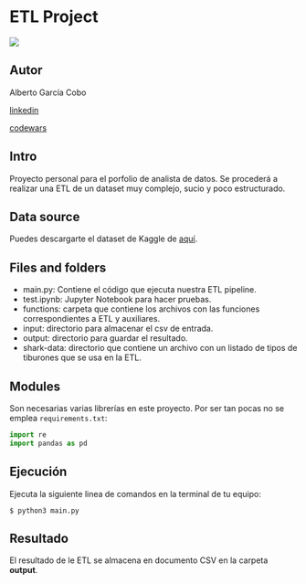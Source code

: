 # ETL Project

![](https://cdn.dribbble.com/users/394112/screenshots/6513697/baby_shark_majica.jpg)

## Autor

Alberto García Cobo

[linkedin](https://www.linkedin.com/in/albertogarciacobo/)

[codewars](https://www.codewars.com/users/albertogcmr)

## Intro

Proyecto personal para el porfolio de analista de datos. Se procederá a realizar una ETL de un dataset muy complejo, sucio y poco estructurado. 

## Data source

Puedes descargarte el dataset de Kaggle de [aquí](https://www.kaggle.com/teajay/global-shark-attacks/version/1). 

## Files and folders

* main.py: Contiene el código que ejecuta nuestra ETL pipeline. 
* test.ipynb: Jupyter Notebook para hacer pruebas. 
* functions: carpeta que contiene los archivos con las funciones correspondientes a ETL y auxiliares. 
* input: directorio para almacenar el csv de entrada. 
* output: directorio para guardar el resultado. 
* shark-data: directorio que contiene un archivo con un listado de tipos de tiburones que se usa en la ETL. 

## Modules

Son necesarias varias librerías en este proyecto. Por ser tan pocas no se emplea `requirements.txt`: 
```python
import re
import pandas as pd
```

## Ejecución

Ejecuta la siguiente linea de comandos en la terminal de tu equipo: 

```console
$ python3 main.py
```

## Resultado

El resultado de le ETL se almacena en documento CSV en la carpeta **output**. 

